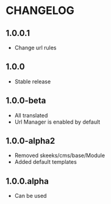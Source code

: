 CHANGELOG
==============

1.0.0.1
-----------------
  * Change url rules

1.0.0
-----------------
  * Stable release
  
1.0.0-beta
-----------------
  * All translated
  * Url Manager is enabled by default

1.0.0-alpha2
-----------------
  * Removed skeeks/cms/base/Module
  * Added default templates

1.0.0.alpha
-----------------
  * Can be used
